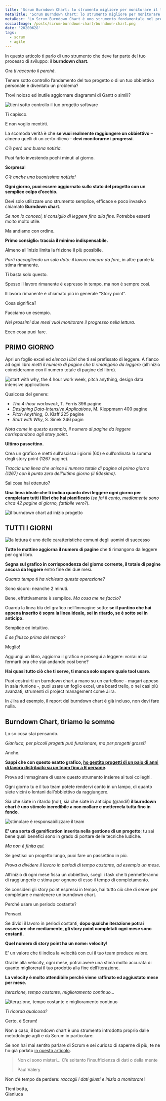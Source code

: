 ```yaml
---
title: 'Scrum Burndown Chart: lo strumento migliore per monitorare il tuo sprint in modo facile'
metaTitle: 'Scrum Burndown Chart: lo strumento migliore per monitorare il tuo sprint in modo facile'
metaDesc: 'Lo Scrum Burndown Chart è uno strumento fondamentale nel project management ma può essere altrettanto efficace per monitorare i tuoi obbiettivi personali.'
socialImage: /posts/scrum-burndown-chart/burndown-chart.png
date: '20200628'
tags:
  - scrum
  - agile
---
```


In questo articolo ti parlo di uno strumento che deve far parte del tuo processo di sviluppo: il **burndown chart**.

Ora _ti racconto il perché_.

Tenere sotto controllo l’andamento del tuo progetto o di un tuo obbiettivo personale è diventato un problema?

Trovi noioso ed inutile aggiornare diagrammi di Gantt o simili?

![tieni sotto controllo il tuo progetto software](/posts/scrum-burndown-chart/osserva-e1590127367200.png)

Ti capisco.

E non voglio mentirti.

La scomoda verità è che **se vuoi realmente raggiungere un obbiettivo** – almeno quelli di un certo rilievo – **devi monitorarne i progressi**.

_C’è però una buona notizia._

Puoi farlo investendo pochi minuti al giorno.

**Sorpresa**!

_C’è anche una buonissima notizia!_

**Ogni giorno, puoi essere aggiornato sullo stato del progetto con un semplice colpo d’occhio.**

Devi solo utilizzare uno strumento semplice, efficace e poco invasivo chiamato **Burndown chart**.

_Se non lo conosci, ti consiglio di leggere fino alla fine._ Potrebbe esserti molto molto utile.

Ma andiamo con ordine.

**Primo consiglio: traccia il minimo indispensabile.**

Almeno all’inizio limita la frizione il più possibile.

_Parti raccogliendo un solo dato: il lavoro ancora da fare_, in altre parole la stima rimanente.

Ti basta solo questo.

Spesso il lavoro rimanente è espresso in tempo, ma non è sempre così.

Il lavoro rimanente è chiamato più in generale “Story point”.

Cosa significa?

Facciamo un esempio.

_Nei prossimi due mesi vuoi monitorare il progresso nella lettura._

Ecco cosa puoi fare.

## PRIMO GIORNO

Apri un foglio excel ed _elenca i libri_ che ti sei prefissato di leggere. A fianco ad ogni libro _metti il numero di pagine che ti rimangono da leggere_ (all’inizio coincideranno con il numero totale di pagine del libro).

![start with why, the 4 hour work week, pitch anything, design data intensive applications](/posts/scrum-burndown-chart/libri.png)

Qualcosa del genere:

- _The 4-hour workweek_, T. Ferris 396 pagine
- _Designing Data-Intensive Applications_, M. Kleppmann 400 pagine
- _Pitch Anything_, O. Klaff 225 pagine
- _Start with Why_, S. Sinek 246 pagin

_Nota come in questo esempio, il numero di pagine da leggere corrispondono agli story point_.

**Ultimo passettino.**

Crea un grafico e metti sull’ascissa i giorni (60) e sull’ordinata la somma degli story point (1267 pagine).

_Traccia una linea che unisce il numero totale di pagine al primo giorno (1267) con il punto zero dell’ultimo giorno (il 60esimo)._

Sai cosa hai ottenuto?

**Una linea ideale che ti indica quanto devi leggere ogni giorno per completare tutti i libri che hai pianificato** (_se fai il conto, mediamente sono circa 42 pagine al giorno, fattibile vero?_).

![il burndown chart ad inizio progetto](/posts/scrum-burndown-chart/burndown-start-1.png)

## TUTTI I GIORNI

![la lettura è uno delle caratteristiche comuni degli uomini di successo](/posts/scrum-burndown-chart/avatar-book.png)

**Tutte le mattine aggiorna il numero di pagine** che ti rimangono da leggere per ogni libro.

**Segna sul grafico in corrispondenza del giorno corrente, il totale di pagine ancora da leggere** entro fine dei due mesi.

_Quanto tempo ti ha richiesto questa operazione?_

Sono sicuro: neanche 2 minuti.

Bene, effettivamente è semplice. _Ma cosa me ne faccio?_

Guarda la linea blu del grafico nell’immagine sotto: **se il puntino che hai appena inserito è sopra la linea ideale, sei in ritardo, se è sotto sei in anticipo.**

Semplice ed intuitivo.

_E se finisco prima del tempo?_

Meglio!

Aggiungi un libro, aggiorna il grafico e prosegui a leggere: vorrai mica fermarti ora che stai andando così bene?

**Hai quasi tutto ciò che ti serve, ti manca solo sapere quale tool usare.**

Puoi costruirti un burndown chart a mano su un cartellone - magari appeso in sala riunione -, puoi usare un foglio excel, una board trello, o nei casi più avanzati, strumenti di project management come Jiira.

In Jiira ad esempio, il report del burndown chart è già incluso, non devi fare nulla.

## Burndown Chart, tiriamo le somme

Lo so cosa stai pensando.

_Gianluca, per piccoli progetti può funzionare, ma per progetti grossi?_

Anche.

**Sappi che con questo esatto grafico, [ho gestito progetti di un paio di anni di lavoro distribuito su un team fino a 6 persone](project-management-guida).**

Prova ad immaginare di usare questo strumento insieme ai tuoi colleghi.

Ogni giorno tu e il tuo team potete rendervi conto in un lampo, di quanto siete vicini o lontani dall’obbiettivo da raggiungere.

Sia che siate in ritardo (no!), sia che siate in anticipo (grandi!) **il burndown chart è uno stimolo incredibile a non mollare e mettercela tutta fino in fondo**.

![stimolare è responsabilizzare il team](/posts/scrum-burndown-chart/team-1-1024x717.jpg)

**E’ una sorta di gamification inserita nella gestione di un progetto**; tu sai bene quali benefici sono in grado di portare delle tecniche ludiche.

_Ma non è finita qui._

Se gestisci un progetto lungo, puoi fare un passettino in più.

_Prova a dividere il lavoro in periodi di tempo costante, ad esempio un mese_.

All’inizio di ogni mese fissa un obbiettivo, scegli i task che ti permetteranno di raggiungerlo e stima per ognuno di esso il tempo di completamento.

Se consideri gli story point espressi in tempo, hai tutto ciò che di serve per completare e mantenere un burndown chart.

Perché usare un periodo costante?

Pensaci.

Se dividi il lavoro in periodi costanti, **dopo qualche iterazione potrai osservare che mediamente, gli story point completati ogni mese sono costanti.**

**Quel numero di story point ha un nome: velocity!**

E’ un valore che ti indica la velocità con cui il tuo team produce valore.

Grazie alla velocity, ogni mese, potrai avere una stima molto accurata di quanto migliorerai il tuo prodotto alla fine dell’iterazione.

**La velocity è molto attendibile perché viene raffinato ed aggiustato mese per mese.**

_Iterazione, tempo costante, miglioramento continuo…_

![iterazione, tempo costante e miglioramento continuo ](/posts/scrum-burndown-chart/velocity.jpg)

_Ti ricorda qualcosa?_

Certo, è Scrum!

Non a caso, il burndown chart è uno strumento introdotto proprio dalle metodologie agili e da Scrum in particolare.

Se non hai mai sentito parlare di Scrum e sei curioso di saperne di più, te ne ho già parlato [in questo articolo](../introduzione-a-scrum/index.html).

> Non ci sono misteri… C’è soltanto l’insufficienza di dati o della mente
>
> Paul Valery

Non c’è tempo da perdere: _raccogli i dati giusti e inizia a monitorare_!

Tieni botta,  
Gianluca
